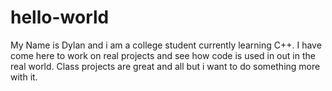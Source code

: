# hello-world
My Name is Dylan and i am a college student currently learning C++.
I have come here to work on real projects and see how code is used in
out in the real world. Class projects are great and all but i want to 
do something more with it.

